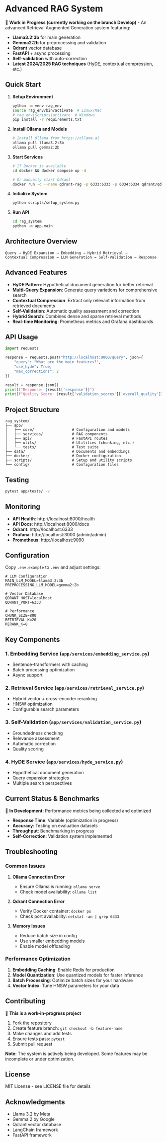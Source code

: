 # Advanced RAG System

🚧 **Work in Progress (currently working on the branch Develop)** - An advanced Retrieval Augmented Generation system featuring:
- **Llama3.2:3b** for main generation
- **Gemma2:2b** for preprocessing and validation  
- **Qdrant** vector database
- **FastAPI** + async processing
- **Self-validation** with auto-correction
- **Latest 2024/2025 RAG techniques** (HyDE, contextual compression, etc.)

## Quick Start

1. **Setup Environment**
   ```bash
   python -m venv rag_env
   source rag_env/bin/activate  # Linux/Mac
   # rag_env\Scripts\activate  # Windows
   pip install -r requirements.txt
   ```

2. **Install Ollama and Models**
   ```bash
   # Install Ollama from https://ollama.ai
   ollama pull llama3.2:3b
   ollama pull gemma2:2b
   ```

3. **Start Services**
   ```bash
   # If Docker is available
   cd docker && docker compose up -d
   
   # Or manually start Qdrant
   docker run -d --name qdrant-rag -p 6333:6333 -p 6334:6334 qdrant/qdrant
   ```

4. **Initialize System**
   ```bash
   python scripts/setup_system.py
   ```

5. **Run API**
   ```bash
   cd rag_system
   python -m app.main
   ```

## Architecture Overview

```
Query → HyDE Expansion → Embedding → Hybrid Retrieval → 
Contextual Compression → LLM Generation → Self-Validation → Response
```

## Advanced Features

- **HyDE Pattern**: Hypothetical document generation for better retrieval
- **Multi-Query Expansion**: Generate query variations for comprehensive search
- **Contextual Compression**: Extract only relevant information from retrieved documents
- **Self-Validation**: Automatic quality assessment and correction
- **Hybrid Search**: Combines dense and sparse retrieval methods
- **Real-time Monitoring**: Prometheus metrics and Grafana dashboards

## API Usage

```python
import requests

response = requests.post("http://localhost:8000/query", json={
    "query": "What are the main features?",
    "use_hyde": True,
    "max_corrections": 2
})

result = response.json()
print(f"Response: {result['response']}")
print(f"Quality Score: {result['validation_scores']['overall_quality']}")
```

## Project Structure

```
rag_system/
├── app/
│   ├── core/                 # Configuration and models
│   ├── services/             # RAG components
│   ├── api/                  # FastAPI routes
│   ├── utils/                # Utilities (chunking, etc.)
│   └── tests/                # Test suite
├── data/                     # Documents and embeddings
├── docker/                   # Docker configuration
├── scripts/                  # Setup and utility scripts
└── config/                   # Configuration files
```

## Testing

```bash
pytest app/tests/ -v
```

## Monitoring

- **API Health**: http://localhost:8000/health
- **API Docs**: http://localhost:8000/docs
- **Qdrant**: http://localhost:6333
- **Grafana**: http://localhost:3000 (admin/admin)
- **Prometheus**: http://localhost:9090

## Configuration

Copy `.env.example` to `.env` and adjust settings:

```env
# LLM Configuration
MAIN_LLM_MODEL=llama3.2:3b
PREPROCESSING_LLM_MODEL=gemma2:2b

# Vector Database
QDRANT_HOST=localhost
QDRANT_PORT=6333

# Performance
CHUNK_SIZE=800
RETRIEVAL_K=20
RERANK_K=8
```

## Key Components

### 1. Embedding Service (`app/services/embedding_service.py`)
- Sentence-transformers with caching
- Batch processing optimization
- Async support

### 2. Retrieval Service (`app/services/retrieval_service.py`)
- Hybrid vector + cross-encoder reranking
- HNSW optimization
- Configurable search parameters

### 3. Self-Validation (`app/services/validation_service.py`)
- Groundedness checking
- Relevance assessment
- Automatic correction
- Quality scoring

### 4. HyDE Service (`app/services/hyde_service.py`)
- Hypothetical document generation
- Query expansion strategies
- Multiple search perspectives

## Current Status & Benchmarks

🚧 **In Development**: Performance metrics being collected and optimized

- **Response Time**: Variable (optimization in progress)
- **Accuracy**: Testing on evaluation datasets
- **Throughput**: Benchmarking in progress  
- **Self-Correction**: Validation system implemented

## Troubleshooting

### Common Issues

1. **Ollama Connection Error**
   - Ensure Ollama is running: `ollama serve`
   - Check model availability: `ollama list`

2. **Qdrant Connection Error**
   - Verify Docker container: `docker ps`
   - Check port availability: `netstat -an | grep 6333`

3. **Memory Issues**
   - Reduce batch size in config
   - Use smaller embedding models
   - Enable model offloading

### Performance Optimization

1. **Embedding Caching**: Enable Redis for production
2. **Model Quantization**: Use quantized models for faster inference
3. **Batch Processing**: Optimize batch sizes for your hardware
4. **Vector Index**: Tune HNSW parameters for your data

## Contributing

🚧 **This is a work-in-progress project**

1. Fork the repository
2. Create feature branch: `git checkout -b feature-name`
3. Make changes and add tests
4. Ensure tests pass: `pytest`
5. Submit pull request

**Note**: The system is actively being developed. Some features may be incomplete or under optimization.

## License

MIT License - see LICENSE file for details

## Acknowledgments

- Llama 3.2 by Meta
- Gemma 2 by Google
- Qdrant vector database
- LangChain framework
- FastAPI framework

